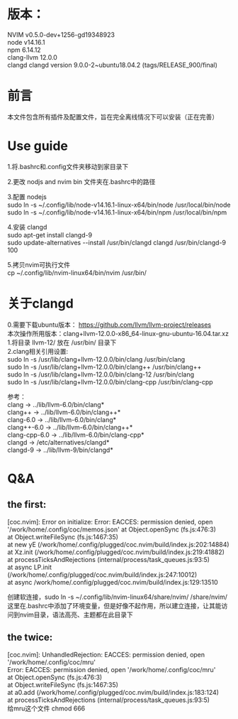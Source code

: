 # 版本：  
NVIM  v0.5.0-dev+1256-gd19348923  
node  v14.16.1  
npm   6.14.12   
clang-llvm  12.0.0  
clangd clangd version 9.0.0-2~ubuntu18.04.2 (tags/RELEASE_900/final)  

# 前言  
 本文件包含所有插件及配置文件，旨在完全离线情况下可以安装（正在完善） 

# Use guide  
1.将.bashrc和.config文件夹移动到家目录下  

2.更改 nodjs and nvim bin 文件夹在.bashrc中的路径  

3.配置 nodejs  
  sudo ln -s ~/.config/lib/node-v14.16.1-linux-x64/bin/node /usr/local/bin/node  
  sudo ln -s ~/.config/lib/node-v14.16.1-linux-x64/bin/npm /usr/local/bin/npm   

4.安装 clangd  
  sudo apt-get install clangd-9  
  sudo update-alternatives --install /usr/bin/clangd clangd /usr/bin/clangd-9 100    

5.拷贝nvim可执行文件  
	cp ~/.config/lib/nvim-linux64/bin/nvim /usr/bin/   
  

# 关于clangd  
0.需要下载ubuntu版本：
  https://github.com/llvm/llvm-project/releases  
  本次操作所用版本：clang+llvm-12.0.0-x86_64-linux-gnu-ubuntu-16.04.tar.xz  
1.将目录 llvm-12/ 放在 /usr/bin/ 目录下  
2.clang相关引用设置:  
  sudo ln -s  /usr/lib/clang+llvm-12.0.0/bin/clang      /usr/bin/clang  
  sudo ln -s  /usr/lib/clang+llvm-12.0.0/bin/clang++    /usr/bin/clang++  
  sudo ln -s  /usr/lib/clang+llvm-12.0.0/bin/clang-12   /usr/bin/clang  
  sudo ln -s  /usr/lib/clang+llvm-12.0.0/bin/clang-cpp  /usr/bin/clang-cpp   

参考：  
  clang -> ../lib/llvm-6.0/bin/clang*                                                                                                                                                                           
  clang++ -> ../lib/llvm-6.0/bin/clang++*                                                                                                                                                                     
  clang-6.0 -> ../lib/llvm-6.0/bin/clang*                                                                                                                                                                     
  clang++-6.0 -> ../lib/llvm-6.0/bin/clang++*                                                                                                                                                                 
  clang-cpp-6.0 -> ../lib/llvm-6.0/bin/clang-cpp*                                                                                                                                                             
  clangd -> /etc/alternatives/clangd*                                                                                                                                                                         
  clangd-9 -> ../lib/llvm-9/bin/clangd*  
  
  
# Q&A  
## the first:  
[coc.nvim]: Error on initialize: Error: EACCES: permission denied, open '/work/home/.config/coc/memos.json'
    at Object.openSync (fs.js:476:3)  
    at Object.writeFileSync (fs.js:1467:35)  
    at new yE (/work/home/.config/plugged/coc.nvim/build/index.js:202:14884)  
    at Xz.init (/work/home/.config/plugged/coc.nvim/build/index.js:219:41882)  
    at processTicksAndRejections (internal/process/task_queues.js:93:5)  
    at async LP.init (/work/home/.config/plugged/coc.nvim/build/index.js:247:10012)  
    at async /work/home/.config/plugged/coc.nvim/build/index.js:129:13510  

创建软连接，sudo ln -s  ~/.config/lib/nvim-linux64/share/nvim/ /share/nvim/     
这里在.bashrc中添加了环境变量，但是好像不起作用，所以建立连接，让其能访问到nvim目录，语法高亮、主题都在此目录下  

## the twice:  
[coc.nvim]: UnhandledRejection: EACCES: permission denied, open '/work/home/.config/coc/mru'  
Error: EACCES: permission denied, open '/work/home/.config/coc/mru'  
    at Object.openSync (fs.js:476:3)  
    at Object.writeFileSync (fs.js:1467:35)  
    at a0.add (/work/home/.config/plugged/coc.nvim/build/index.js:183:124)  
    at processTicksAndRejections (internal/process/task_queues.js:93:5)  
给mru这个文件 chmod 666    

